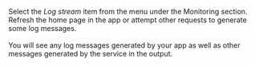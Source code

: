 Select the *Log stream* item from the menu under the Monitoring section. Refresh the home page in the app or attempt other requests to generate some log messages.<br>
<br>
You will see any log messages generated by your app as well as other messages generated by the service in the output.
